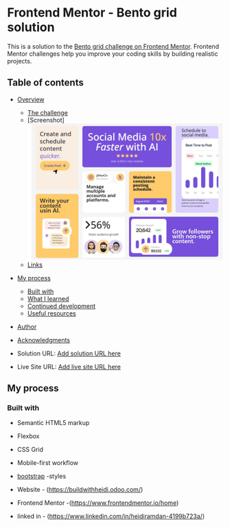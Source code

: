 # Frontend Mentor - Bento grid solution

This is a solution to the [Bento grid challenge on Frontend Mentor](https://www.frontendmentor.io/challenges/bento-grid-RMydElrlOj). Frontend Mentor challenges help you improve your coding skills by building realistic projects. 

## Table of contents

- [Overview](#overview)
  - [The challenge](#the-challenge)
  - [Screenshot]![](./Screenshot.jpg)
  - [Links](https://github.com/H-wq-prog/bento-grid.git)
- [My process](#my-process)
  - [Built with](#built-with)
  - [What I learned](#what-i-learned)
  - [Continued development](#continued-development)
  - [Useful resources](#useful-resources)
- [Author](#author)
- [Acknowledgments](#acknowledgments)






- Solution URL: [Add solution URL here](https://your-solution-url.com)
- Live Site URL: [Add live site URL here](https://your-live-site-url.com)

## My process

### Built with

- Semantic HTML5 markup
- Flexbox
- CSS Grid
- Mobile-first workflow
- [bootstrap](https://getbootstrap.com/docs/5.0/getting-started/introduction/)
-styles






- Website - (https://buildwithheidi.odoo.com/)
- Frontend Mentor -(https://www.frontendmentor.io/home)
- linked in - (https://www.linkedin.com/in/heidiramdan-4199b723a/)

